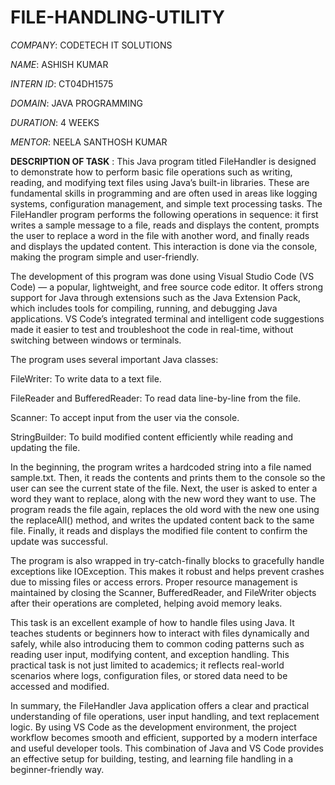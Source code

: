 # FILE-HANDLING-UTILITY

*COMPANY*: CODETECH IT SOLUTIONS

*NAME*: ASHISH KUMAR

*INTERN ID*: CT04DH1575

*DOMAIN*: JAVA PROGRAMMING 

*DURATION*: 4 WEEKS

*MENTOR*: NEELA SANTHOSH KUMAR

**DESCRIPTION OF TASK** :
   This Java program titled FileHandler is designed to demonstrate how to perform basic file operations such as writing, reading, and modifying text files using Java’s built-in libraries. These are fundamental skills in programming and are often used in areas like logging systems, configuration management, and simple text processing tasks. The FileHandler program performs the following operations in sequence: it first writes a sample message to a file, reads and displays the content, prompts the user to replace a word in the file with another word, and finally reads and displays the updated content. This interaction is done via the console, making the program simple and user-friendly.

The development of this program was done using Visual Studio Code (VS Code) — a popular, lightweight, and free source code editor. It offers strong support for Java through extensions such as the Java Extension Pack, which includes tools for compiling, running, and debugging Java applications. VS Code’s integrated terminal and intelligent code suggestions made it easier to test and troubleshoot the code in real-time, without switching between windows or terminals.

The program uses several important Java classes:

FileWriter: To write data to a text file.

FileReader and BufferedReader: To read data line-by-line from the file.

Scanner: To accept input from the user via the console.

StringBuilder: To build modified content efficiently while reading and updating the file.

In the beginning, the program writes a hardcoded string into a file named sample.txt. Then, it reads the contents and prints them to the console so the user can see the current state of the file. Next, the user is asked to enter a word they want to replace, along with the new word they want to use. The program reads the file again, replaces the old word with the new one using the replaceAll() method, and writes the updated content back to the same file. Finally, it reads and displays the modified file content to confirm the update was successful.

The program is also wrapped in try-catch-finally blocks to gracefully handle exceptions like IOException. This makes it robust and helps prevent crashes due to missing files or access errors. Proper resource management is maintained by closing the Scanner, BufferedReader, and FileWriter objects after their operations are completed, helping avoid memory leaks.

This task is an excellent example of how to handle files using Java. It teaches students or beginners how to interact with files dynamically and safely, while also introducing them to common coding patterns such as reading user input, modifying content, and exception handling. This practical task is not just limited to academics; it reflects real-world scenarios where logs, configuration files, or stored data need to be accessed and modified.

In summary, the FileHandler Java application offers a clear and practical understanding of file operations, user input handling, and text replacement logic. By using VS Code as the development environment, the project workflow becomes smooth and efficient, supported by a modern interface and useful developer tools. This combination of Java and VS Code provides an effective setup for building, testing, and learning file handling in a beginner-friendly way.
